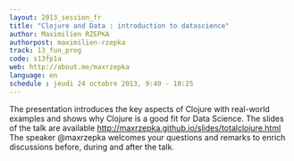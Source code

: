 ```yaml
---
layout: 2013_session_fr
title: "Clojure and Data : introduction to datascience"
author: Maximilien RZEPKA
authorpost: maximilien-rzepka
track: 13_fun_prog
code: s13fp1a
web: http://about.me/maxrzepka
language: en
schedule : jeudi 24 octobre 2013, 9:40 - 10:25
---
```


The presentation introduces the key aspects of Clojure with real-world examples and shows why Clojure is a good fit for Data Science.
The slides of the talk are available  http://maxrzepka.github.io/slides/totalclojure.html
The speaker @maxrzepka welcomes your questions and remarks to enrich discussions before, during and after the talk.
